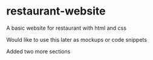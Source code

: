 # restaurant-website

A basic website for restaurant with html and css

Would like to use this later as mockups or code snippets

Added two more sections
